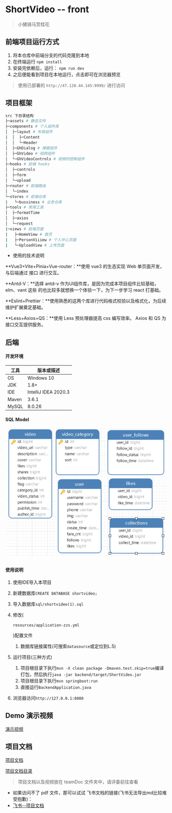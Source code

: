# ShortVideo -- front

> 小猪骑马赏桂花

## 前端项目运行方式

1. 将本仓库中前端分支的代码克隆到本地
2. 在终端运行  `npm install`
3. 安装完依赖后，运行： `npm run dev` 
4. 之后便能看到项目在本地运行，点击即可在浏览器预览

> 使用已部署的 `http://47.120.44.145:9999/` 进行访问

## 项目框架

```Bash
src 下目录结构
├─assets # 静态文件
├─components # 个人组件库
│  ├─layout # 布局组件
|  │  ├─Content
│  │  └─Header
│  ├─GhDialog # 弹窗组件
│  ├─GhVideo # 视频组件
│  └─GhVideoControls # 视频的控制组件
├─hooks # 前端 hooks
│  ├─controls
│  ├─form 
│  └─upload
├─router # 前端路由
│  └─index
└─stores # 前端仓库
|   └─bussiness # 业务仓库
├─tools # 常用工具
│  ├─formatTime
│  ├─axios
│  └─request
|─views # 前端页面
|   ├─HomeView # 首页
|   ├─PersonViiiew # 个人中心页面
|   └─UploadView # 上传页面
```

* 使用的技术说明

**Vue3+Vite+Pinia+Vue-router：**使用 vue3 的生态实现 Web 单页面开发，与后端通过 接口 进行交互。

**Antd-V：**选择 antd-v 作为UI组件库，是因为完成本项目组件比较基础，elm、vant 这些 的也比较多就想换一个体验一下，为下一步学习 react 打基础。

**Eslint+Prettier：**使用熟悉的这两个库进行代码格式校验以及格式化，为后续维护扩展奠定基础。

**Less+Axios+QS：**使用 Less 预处理器提高 css 编写效率。 Axios 和 QS 为接口交互提供服务。

## 后端

####  开发环境

| 工具  | 版本或描述           |
| ----- | -------------------- |
| OS    | Windows 10           |
| JDK   | 1.8+                 |
| IDE   | IntelliJ IDEA 2020.3 |
| Maven | 3.6.1                |
| MySQL | 8.0.26               |



#### SQL Model

![sql model](./teamDoc/img1.png)

#### 使用说明

1. 使用IDE导入本项目

2. 新建数据库`CREATE DATABASE shortvideo;`

3. 导入数据库`sql/shortvideo(1).sql`

4. 修改(

   ```
   resources/application-zzs.yml
   ```

   )配置文件

   1. 数据库链接属性(可搜索`datasource`或定位到L.5)

5. 运行项目(三种方式)

   1. 项目根目录下执行`mvn -X clean package -Dmaven.test.skip=true`编译打包，然后执行`java -jar backend/target/ShortVideo.jar`
   2. 项目根目录下执行`mvn springboot:run`
   3. 直接运行`BackendApplication.java`

6. 浏览器访问`http://127.0.0.1:8080`



##  Demo 演示视频

[演示视频](./teamDoc/teamVideo.avi)

## 项目文档

[项目文档](./teamDoc/项目文档.pdf)

[项目文档目录](./teamDoc)

> 项目文档以及视频放在 teamDoc 文件夹中，请评委前往查看
* 如果访问不了 pdf 文件，那可以试试 飞书文档的链接(飞书无法导出md比较难受抱歉)：
* [飞书--项目文档](https://ciggd85dj8.feishu.cn/docx/OI2BdxzPnopCmlxHoSzc1Ci5nNe?from=from_copylink)